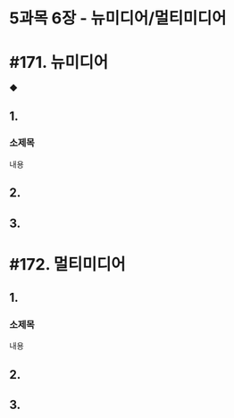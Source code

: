 # 5과목 6장 - 뉴미디어/멀티미디어

# #171. 뉴미디어

◆ 

## 1.

### 소제목

내용

## 2.

## 3.

# #172. 멀티미디어

## 1.

### 소제목

내용

## 2.

## 3.